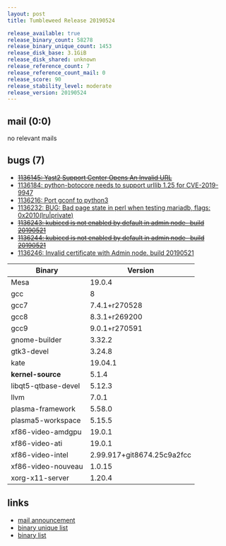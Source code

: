 ```yaml
---
layout: post
title: Tumbleweed Release 20190524

release_available: true
release_binary_count: 58278
release_binary_unique_count: 1453
release_disk_base: 3.1GiB
release_disk_shared: unknown
release_reference_count: 7
release_reference_count_mail: 0
release_score: 90
release_stability_level: moderate
release_version: 20190524
---
```


## mail (0:0)

no relevant mails

## bugs (7)

<!--more-->

- ~~[1136145: Yast2 Support Center Opens An Invalid URL](https://bugzilla.opensuse.org/show_bug.cgi?id=1136145)~~
- [1136184: python-botocore needs to support urllib 1.25 for CVE-2019-9947](https://bugzilla.opensuse.org/show_bug.cgi?id=1136184)
- [1136216: Port gconf to python3](https://bugzilla.opensuse.org/show_bug.cgi?id=1136216)
- [1136232: BUG: Bad page state in perl when testing mariadb, flags: 0x2010(lru|private)](https://bugzilla.opensuse.org/show_bug.cgi?id=1136232)
- ~~[1136243: kubiccd is not enabled by default in admin node-  build 20190521](https://bugzilla.opensuse.org/show_bug.cgi?id=1136243)~~
- ~~[1136244: kubiccd is not enabled by default in admin node-  build 20190521](https://bugzilla.opensuse.org/show_bug.cgi?id=1136244)~~
- [1136246: Invalid certificate with Admin node. build 20190521](https://bugzilla.opensuse.org/show_bug.cgi?id=1136246)

Binary | Version
--- | ---
Mesa | 19.0.4
gcc | 8
gcc7 | 7.4.1+r270528
gcc8 | 8.3.1+r269200
gcc9 | 9.0.1+r270591
gnome-builder | 3.32.2
gtk3-devel | 3.24.8
kate | 19.04.1
**kernel-source** | 5.1.4
libqt5-qtbase-devel | 5.12.3
llvm | 7.0.1
plasma-framework | 5.58.0
plasma5-workspace | 5.15.5
xf86-video-amdgpu | 19.0.1
xf86-video-ati | 19.0.1
xf86-video-intel | 2.99.917+git8674.25c9a2fcc
xf86-video-nouveau | 1.0.15
xorg-x11-server | 1.20.4

## links

- [mail announcement](https://lists.opensuse.org/opensuse-factory/2019-05/msg00298.html)
- [binary unique list](http://download.opensuse.org/history/20190524/rpm.unique.list)
- [binary list](http://download.opensuse.org/history/20190524/rpm.list)
